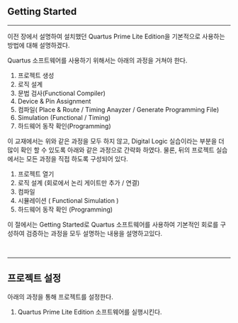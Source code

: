 
## Getting Started
---

이전 장에서 설명하여 설치했던 Quartus Prime Lite Edition을 기본적으로 사용하는 방법에 대해 설명하겠다. 

Quartus 소프트웨어를 사용하기 위해서는 아래의 과정을 거쳐야 한다. 

   1. 프로젝트 생성 
   2. 로직 설계
   3. 문법 검사(Functional Compiler)
   4. Device & Pin Assignment
   5. 컴파일( Place & Route / Timing Anayzer / Generate Programming File)
   6. Simulation (Functional / Timing)
   7. 하드웨어 동작 확인(Programming)

이 교재에서는 위와 같은 과정을 모두 하지 않고, Digital Logic 실습이라는 부분을 더 많이 확인 할 수 있도록 아래와 같은 과정으로 간략화 하였다. 물론, 뒤의 프로젝트 실습에서는 모든 과정을 직접 하도록 구성되어 있다. 

   1. 프로젝트 열기
   2. 로직 설계 (회로에서 논리 게이트만 추가 / 연결)
   3. 컴파일
   4. 시뮬레이션 ( Functional Simulation )
   5. 하드웨어 동작 확인 (Programming)


이 절에서는 Getting Started로 Quartus 소프트웨어를 사용하여 기본적인 회로를 구성하여 검증하는 과정을 모두 설명하는 내용을 설명하고있다. 

<br>

---

## 프로젝트 설정

아래의 과정을 통해 프로젝트를 설정한다. 

1. Quartus Prime Lite Edition 소프트웨어를 실행시킨다. 


